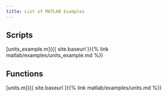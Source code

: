 ```yaml
---
title: List of MATLAB Examples
---
```


## Scripts
[units_example.m]({{ site.baseurl }}{% link matlab/examples/units_example.md %})

## Functions
[units.m]({{ site.baseurl }}{% link matlab/examples/units.md %})
